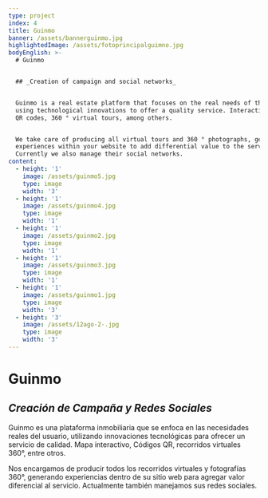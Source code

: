 ```yaml
---
type: project
index: 4
title: Guinmo
banner: /assets/bannerguinmo.jpg
highlightedImage: /assets/fotoprincipalguimno.jpg
bodyEnglish: >-
  # Guinmo


  ## _Creation of campaign and social networks_ 


  Guinmo is a real estate platform that focuses on the real needs of the user,
  using technological innovations to offer a quality service. Interactive map,
  QR codes, 360 ° virtual tours, among others.


  We take care of producing all virtual tours and 360 ° photographs, generating
  experiences within your website to add differential value to the service.
  Currently we also manage their social networks.
content:
  - height: '1'
    image: /assets/guinmo5.jpg
    type: image
    width: '3'
  - height: '1'
    image: /assets/guinmo4.jpg
    type: image
    width: '1'
  - height: '1'
    image: /assets/guinmo2.jpg
    type: image
    width: '1'
  - height: '1'
    image: /assets/guinmo3.jpg
    type: image
    width: '1'
  - height: '1'
    image: /assets/guinmo1.jpg
    type: image
    width: '3'
  - height: '3'
    image: /assets/12ago-2-.jpg
    type: image
    width: '3'
---
```

# Guinmo

## _Creación de Campaña y Redes Sociales_

Guinmo es una plataforma inmobiliaria que se enfoca en las necesidades reales del usuario, utilizando innovaciones tecnológicas para ofrecer un servicio de calidad. Mapa interactivo, Códigos QR, recorridos virtuales 360°, entre otros.

Nos encargamos de producir todos los recorridos virtuales y fotografías 360°, generando experiencias dentro de su sitio web para agregar valor diferencial al servicio.  Actualmente también manejamos sus redes sociales.
